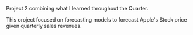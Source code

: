 Project 2 combining what I learned throughout the Quarter. 

This oroject focused on forecasting models to forecast Apple's Stock price given quarterly sales revenues. 
